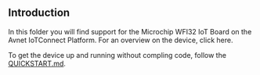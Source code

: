 ## Introduction
 In this folder you will find support for the Microchip WFI32 IoT Board on the Avnet IoTConnect Platform.
 For an overview on the device, click here.
 
 To get the device up and running without compling code, follow the [QUICKSTART.md](https://github.com/avnet-iotconnect/iotc-azurertos-sdk/blob/main/samples/wfi32iot/QUICKSTART.md).

